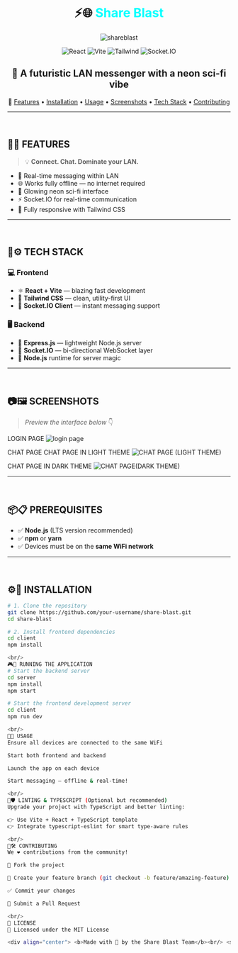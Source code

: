 <div align="center">

# ⚡️🌐 <span style="color:#00FFFF">Share Blast</span>
![shareblast](https://github.com/user-attachments/assets/f807c237-bff8-4f8e-9bde-0680c8d97786)


![React](https://img.shields.io/badge/Made%20with-React-61DAFB?style=for-the-badge&logo=react&logoColor=white&labelColor=20232A)
![Vite](https://img.shields.io/badge/Powered%20by-Vite-646CFF?style=for-the-badge&logo=vite&logoColor=white&labelColor=20232A)
![Tailwind](https://img.shields.io/badge/Styled%20with-Tailwind-38B2AC?style=for-the-badge&logo=tailwind-css&logoColor=white&labelColor=20232A)
![Socket.IO](https://img.shields.io/badge/Socket.IO-010101?style=for-the-badge&logo=socket.io&logoColor=white&labelColor=20232A)

## 🚀 A **futuristic LAN messenger** with a **neon sci-fi** vibe

📌 [Features](#-features) • [Installation](#-installation) • [Usage](#-usage) • [Screenshots](#-screenshots) • [Tech Stack](#-tech-stack) • [Contributing](#-contributing)

</div>

---

<br/>

## 🌟✨ FEATURES

> 💡 **Connect. Chat. Dominate your LAN.**

- 🔄 Real-time messaging within LAN
- 🌐 Works fully offline — no internet required
- 🎨 Glowing neon sci-fi interface
- ⚡ Socket.IO for real-time communication
- 📱 Fully responsive with Tailwind CSS

---

<br/>

## 🔧⚙️ TECH STACK

### 💻 Frontend
- ⚛️ **React + Vite** — blazing fast development
- 🎨 **Tailwind CSS** — clean, utility-first UI
- 🔌 **Socket.IO Client** — instant messaging support

### 🖥️ Backend
- 🚀 **Express.js** — lightweight Node.js server
- 🔁 **Socket.IO** — bi-directional WebSocket layer
- 🧠 **Node.js** runtime for server magic

---

<br/>

## 📷🖼️ SCREENSHOTS

> _Preview the interface below_ 👇

<!-- Add your screenshots like below -->
LOGIN PAGE
![login page](https://github.com/user-attachments/assets/d4207ec9-f860-4475-91bf-4d6420f15b83)

CHAT PAGE
CHAT PAGE IN LIGHT THEME
![CHAT PAGE (LIGHT THEME)](https://github.com/user-attachments/assets/1f212f6d-6318-4fd2-b098-8ba03b2649ca)

CHAT PAGE IN DARK THEME
![CHAT PAGE(DARK THEME)](https://github.com/user-attachments/assets/8a199386-9671-43f5-b4da-2b31689c5fba)


---

<br/>

## 📦📋 PREREQUISITES

- ✅ **Node.js** (LTS version recommended)
- ✅ **npm** or **yarn**
- ✅ Devices must be on the **same WiFi network**

---

<br/>

## ⚙️🚀 INSTALLATION

```bash
# 1. Clone the repository
git clone https://github.com/your-username/share-blast.git
cd share-blast

# 2. Install frontend dependencies
cd client
npm install

<br/>
🎮💬 RUNNING THE APPLICATION
# Start the backend server
cd server
npm install
npm start

# Start the frontend development server
cd client
npm run dev

<br/>
📱📡 USAGE
Ensure all devices are connected to the same WiFi

Start both frontend and backend

Launch the app on each device

Start messaging — offline & real-time!

<br/>
🧠🛡️ LINTING & TYPESCRIPT (Optional but recommended)
Upgrade your project with TypeScript and better linting:

👉 Use Vite + React + TypeScript template
👉 Integrate typescript-eslint for smart type-aware rules

<br/>
🤝🛠️ CONTRIBUTING
We ❤️ contributions from the community!

🍴 Fork the project

🌿 Create your feature branch (git checkout -b feature/amazing-feature)

✅ Commit your changes

🚀 Submit a Pull Request

<br/>
📄 LICENSE
📝 Licensed under the MIT License

<div align="center"> <b>Made with 💜 by the Share Blast Team</b><br/> <sub>Chat offline. Share fast. Blast messages across your LAN.</sub> </div> ```
